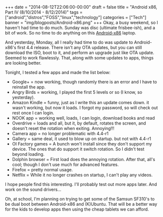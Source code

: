 +++
date = "2014-08-12T22:06:00-00:00"
draft = false
title = "Android x86, Part IV (8/10/2014 - 8/12/2014)"
tags = ["android","distros","FOSS","linux","technology"]
categories = ["Tech"]
banner = "img/blogposts/Android-x86.png"
+++
Okay, a busy weekend, so I haven't had time to do much.  Sunday was disc (ultimate frisbee-ish), and a bit of work.  So no time to do anything on this <a href = "http://www.android-x86.org/" target="blank">Android-x86</a> laptop.

And yesterday, Monday, all I really had time to do was update to Android-x86's first 4.4 release.  There isn't any OTA updates, but you can still download the ISO, boot to it, and perform an upgrade just like OTA update.  Seemed to work flawlessly.  That, along with some updates to apps, things are looking better.

Tonight, I tested a few apps and made the list below:

  * Google+ = now working, though randomly there is an error and I have to reinstall the app.
  * Angry Birds = working, I played the first 5 levels or so (I know, so yesterday).
  * Amazon Kindle = funny, just as I write this an update comes down.  it wasn't working, but now it loads.  I forgot my password, so will check out rest once I can login.  
  * NOOK app = working well, loads, I can login, download books and read
  * Overdrive = loads and all, but it, by default, rotates the screen, and doesn't reset the rotation when exiting.  Annoying!!!
  * Camera app = no longer problematic with 4.4-r1
  * Gallery = same deal, it used to blow up on startup.  but not with 4.4-r1
  * OI Factory games = A bunch won't install since they don't support my device.  The ones that do support it switch rotation.  So I didn't test beyond loading.
  * Dolphin browser = First load does the annoying rotation.  After that, all's cool; though I don't use much for advanced features.
  * Firefox = pretty normal usage.
  * Netflix = While it no longer crashes on startup, I can't play any videos.

I hope people find this interesting.  I'll probably test out more apps later.  And work on the sound drivers...

Oh, at school, I'm planning on trying to get some of the Samsun SF310's to be dual boot between Android-x86 and (K)Ubuntu.  That will be a better way for the kids to develop apps then using the cheap tablets we can afford.
